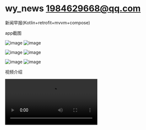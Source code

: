 # wy_news 1984629668@qq.com
新闻早报(Kotlin+retrofit+mvvm+compose)

app截图

![image](https://github.com/gyadministrator/wy_news/blob/master/introduce/introduce_one.jpg)
![image](https://github.com/gyadministrator/wy_news/blob/master/introduce/introduce_two.jpg)

![image](https://github.com/gyadministrator/wy_news/blob/master/introduce/introduce_three.jpg)
![image](https://github.com/gyadministrator/wy_news/blob/master/introduce/introduce_four.jpg)

![image](https://github.com/gyadministrator/wy_news/blob/master/introduce/introduce_five.jpg)
![image](https://github.com/gyadministrator/wy_news/blob/master/introduce/introduce_six.jpg)

视频介绍

![video](https://github.com/gyadministrator/wy_news/blob/master/introduce/wy_news_introduce.mp4)
